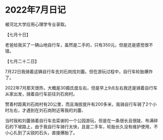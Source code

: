 # 2022年7月日记

被河北大学应用心理学专业录取。

【七月十日】

老爸给我买了一辆山地自行车，虽然是二手的，只有350元，但是还是感觉很不错。

【七月二十二日】

7月22日我骑着这辆自行车去刘石岗找刘蕾。但在游玩过程中，自行车轮胎爆炸了。

2022年7月那天很热，大概是30摄氏度左右，但是早上9点左右我还是骑着自行车从家出发，骑着自行车前往刘石岗村。

赞善村距离刘石岗村有20公里，而且海拔提升有200多米，我骑自行车骑了2个小时左右，才遇到在刘石岗附近等我的刘蕾、

当时我和刘蕾骑着自行车去栾谢的一个公园游玩，但是在一条很长且很陡、布满碎石的下坡路上，由于我自行车骑行太快，且是二手车，轮胎长久没有维护使用，不小心扎到了尖锐的石头，直接爆胎了。
